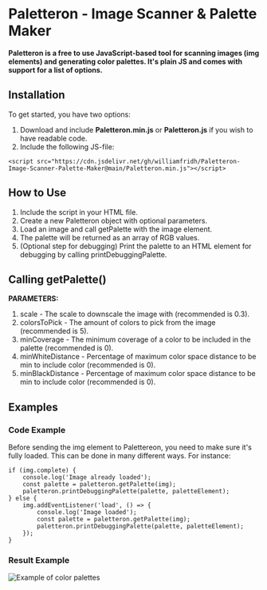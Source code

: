 ﻿# Paletteron - Image Scanner & Palette Maker

**Paletteron is a free to use JavaScript-based tool for scanning images (img elements) and generating color palettes. It's plain JS and comes with support for a list of options.**

## Installation

To get started, you have two options:
1. Download and include **Paletteron.min.js** or **Paletteron.js** if you wish to have readable code.
2. Include the following JS-file:

```
<script src="https://cdn.jsdelivr.net/gh/williamfridh/Paletteron-Image-Scanner-Palette-Maker@main/Paletteron.min.js"></script>
```

## How to Use

1. Include the script in your HTML file.
2. Create a new Paletteron object with optional parameters.
3. Load an image and call getPalette with the image element.
4. The palette will be returned as an array of RGB values.
5. (Optional step for debugging) Print the palette to an HTML element for debugging by calling printDebuggingPalette.

## Calling getPalette()
**PARAMETERS:**
1. scale - The scale to downscale the image with (recommended is 0.3).
2. colorsToPick - The amount of colors to pick from the image (recommended is 5).
3. minCoverage - The minimum coverage of a color to be included in the palette (recommended is 0).
4. minWhiteDistance - Percentage of maximum color space distance to be min to include color (recommended is 0).
5. minBlackDistance - Percentage of maximum color space distance to be min to include color (recommended is 0).

## Examples

### Code Example

Before sending the img element to Palettereon, you need to make sure it's fully loaded. This can be done in many different ways. For instance:

```
if (img.complete) {
    console.log('Image already loaded');
    const palette = paletteron.getPalette(img);
    paletteron.printDebuggingPalette(palette, paletteElement);
} else {
    img.addEventListener('load', () => {
        console.log('Image loaded');
        const palette = paletteron.getPalette(img);
        paletteron.printDebuggingPalette(palette, paletteElement);
    });
}
```

### Result Example
![Example of color palettes](https://github.com/williamfridh/Paletteron-Image-Scanner-Palette-Maker/blob/main/assets/Example_1.png?raw=true)

